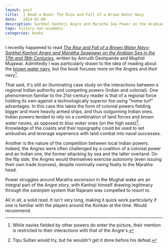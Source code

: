 ```yaml
---
layout: post
title:  I Read a Book! The Rise and Fall of a Brown Water Navy
date:   2024-02-09
description: Sarkhel Kanhoji Angre and Maratha Sea Power on the Arabian Sea in the 17th and 18th Centuries
tags: history non-academic
categories: books
---
```

I recently happened to read [*The Rise and Fall of a Brown Water Navy: Sarkhel Kanhoji Angre and Maratha Seapower on the Arabian Sea in the 17th and 18th Centuries*](https://www.goodreads.com/book/show/62990195-the-rise-and-fall-of-a-brown-water-navy), written by Anirudh Deshpande and Muphid Mujawar.
Admittedly I was particularly drawn to the idea of reading about the [brown water navy](https://en.wikipedia.org/wiki/Brown-water_navy), but the book focuses more on the Angres and *their* navy[^1].

That said, it's still an illuminating case study on the interactions between a regional Indian authority and competing powers (Indian and colonial).
One phenomenon familiar to the 21st-century reader is that of a regional force holding its own against a technologically superior foe using "home turf" advantages.
In this case this takes the form of colonial powers fielding bigger and more heavily armed ships, and thus outgunning Indian ones.
Indian powers tended to rely on a combination of land forces and *brown water* navies, as opposed to *blue water* ones (on the high seas)[^2].
Knowledge of the coasts and their topography could be used to set ambushes and leverage experience with land combat into naval successes.

Another is the nature of the competition between local Indian powers.
Indeed, the Angres were often challenged by a coalition of a colonial power and an Indian one, the former attacking by sea and the latter overland.
On the flip side, the Angres would themselves exercise autonomy (even issuing their own trade licenses), despite nominally owing fealty to the Maratha head.

Power struggles around Maratha ascension in the Mughal wake are an integral part of the Angre story, with Kanhoji himself drawing legitimacy through the *saranjam* system that Rajaram was compelled to resort to.

All in all, a solid read. It isn't very long, making it quick work particularly if one is familiar with the players around the Konkan at the time. Would recommend.

[^1]: While navies fielded by other powers do enter the picture, their mention is restricted to their interactions with that of the Angre's.
[^2]: Tipu Sultan would try, but he wouldn't get it done before his defeat.
